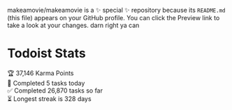makeamovie/makeamovie is a ✨ special ✨ repository because its `README.md` (this file) appears on your GitHub profile.
You can click the Preview link to take a look at your changes. darn right ya can

# Todoist Stats

<!-- TODO-IST:START -->
🏆  37,146 Karma Points           
🌸  Completed 5 tasks today           
✅  Completed 26,870 tasks so far           
⏳  Longest streak is 328 days
<!-- TODO-IST:END -->